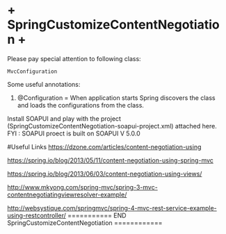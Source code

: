 # + SpringCustomizeContentNegotiation +

Please pay special attention to following class:

    MvcConfiguration
    
Some useful annotations: 

1. @Configuration = When application starts Spring discovers the class and loads the configurations from the class.   


Install SOAPUI and play with the project (SpringCustomizeContentNegotiation-soapui-project.xml) attached here. FYI : SOAPUI proect is built on SOAPUI V 5.0.0

#Useful Links
https://dzone.com/articles/content-negotiation-using

https://spring.io/blog/2013/05/11/content-negotiation-using-spring-mvc

https://spring.io/blog/2013/06/03/content-negotiation-using-views/

http://www.mkyong.com/spring-mvc/spring-3-mvc-contentnegotiatingviewresolver-example/

http://websystique.com/springmvc/spring-4-mvc-rest-service-example-using-restcontroller/
=========== END SpringCustomizeContentNegotiation ============
